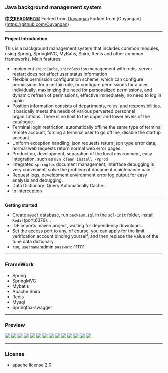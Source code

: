 ### Java background management system

**[中文README🇨🇳](https://github.com/Chankin026/BackAuM/blob/master/README-zh-cn.md)**       Forked from [Ouyangan](https://github.com/Ouyangan)                                               Forked from [Ouyangan] (https://github.com/Ouyangan)

---

**Project Introduction**

This is a background management system that includes common modules, using Spring, SpringMVC, MyBatis, Shiro, Redis and other common frameworks. Main features:

- Implement `shiroCache`, `shiroSession` management with redis, server restart does not affect user status information
- Flexible permission configuration scheme, which can configure permissions for a certain role, or configure permissions for a user individually, maximizing the need for personalized permissions, and dynamic refresh of permissions, effective immediately, no need to log in again
- Position information consists of departments, roles, and responsibilities. It basically meets the needs of various perverted personnel organizations. There is no limit to the upper and lower levels of the catalogue.
- Terminal login restriction, automatically offline the same type of terminal remote account, forcing a terminal user to go offline, disable the startup account.
- Uniform exception handling, json requests return json type error data, normal web requests return normal web error pages.
- Production, development, separation of the local environment, easy integration, such as `mvn clean install -Pprod`
- Integrated `springfox` document management, interface debugging is very convenient, solve the problem of document maintenance pain....
- Request logs, development environment error log output for easy analysis and debugging.
- Data Dictionary: Query Automatically Cache...
- ip interception

---

**Getting started**

- Create `mysql` database, run `backaum.sql` in the `sql-init` folder, install `Redis`(port:6379)...
- IDE imports maven project, waiting for dependency download...
- Set the access port to any, of course, you can apply for the limit verification account binding yourself, and then replace the value of the tune data dictionary.
- `run`, `username`:admin `password`:111111

---
### FrameWork
- Spring         
- SpringMVC    
- Mybatis       
- Apache Shiro    
- Redis           
- Mysql           
- Springfox-swagger 
---
### Preview
![](http://ww1.sinaimg.cn/large/6135a28bgy1fya53zp1odj20ul0iajs6.jpg)
![](http://ww1.sinaimg.cn/large/6135a28bgy1fya53yus5vj21z30xz78w.jpg)
![](http://ww1.sinaimg.cn/large/6135a28bgy1fya53ywa6xj21z10y2aho.jpg)
![](http://ww1.sinaimg.cn/large/6135a28bgy1fya53yuot0j21z30p4jwa.jpg)
![](http://ww1.sinaimg.cn/large/6135a28bgy1fya53yuyj0j21xx0pvag4.jpg)
![](http://ww1.sinaimg.cn/large/6135a28bgy1fya53zbbm7j21z30sltfc.jpg)
![](http://ww1.sinaimg.cn/large/6135a28bgy1fya53zhghpj21ys0vuqcm.jpg)
![](http://ww1.sinaimg.cn/large/6135a28bgy1fya53zb6qej21wr0t3te9.jpg)
![](http://ww1.sinaimg.cn/large/6135a28bgy1fya53zcbd5j21yr0y6gsn.jpg)
![](http://ww1.sinaimg.cn/large/6135a28bgy1fya53yustaj21yd0kx78l.jpg)
![](http://ww1.sinaimg.cn/large/6135a28bgy1fya53zdvbhj21ya0u4qa8.jpg)
![](http://ww1.sinaimg.cn/large/6135a28bgy1fya53zqvdsj21cc0xsaet.jpg)
![](http://ww1.sinaimg.cn/large/6135a28bgy1fya53zorudj21bu0xvq5p.jpg)
![](http://ww1.sinaimg.cn/large/6135a28bgy1fya53zs18uj21yx0x9wld.jpg)

---
### License

- apache license 2.0



